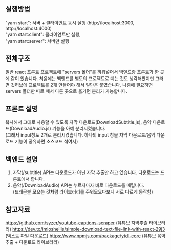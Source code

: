 ## 실행방법
"yarn start": 서버 + 클라이언트 동시 실행 (http://localhost:3000, http://localhost:4000) <br/>
"yarn start:client": 클라이언트만 실행, <br/>
"yarn start:server": 서버만 실행


## 전체구조
일반 react 프론트 프로젝트에 "servers 폴더"를 끼워넣어서 백엔드랑 프론트가 한 곳에 같이 있습니다.
처음에는 백엔드를 별도의 프로젝트로 떼는 것도 생각해봤지만 그러면 깃허브에 프로젝트를 2개 만들어야 해서 일단은 붙였습니다.
나중에 필요하면 servers 폴더만 따로 떼서 다른 곳으로 옮기면 분리가 가능합니다.


## 프론트 설명
복사해서 그대로 사용할 수 있도록 자막 다운로드(DownloadSubtitle.js), 음악 다운로드(DownloadAudio.js) 기능을 아예 분리시켰습니다. <br/>
(그래서 input창도 2개로 분리시켰습니다. 하나의 input 창을 자막 다운로드/음악 다운로드 기능이 공유하면 소스코드 섞여서)


## 백엔드 설명
1. 자막(/subtitle) API는 다운로드가 아닌 자막 추출만 하고 있습니다. 다운로드는 프론트에서 합니다. <br/>
2. 음악(/DownloadAudio) API는 누르자마자 바로 다운로드를 때립니다. <br/>
(드래곤볼 모으는 것처럼 라이브러리를 주워모으다보니 서로 다르게 동작함)


## 참고자료
https://github.com/syzer/youtube-captions-scraper (유튜브 자막추출 라이브러리)
https://dev.to/imjoshellis/simple-download-text-file-link-with-react-29j3 (텍스트 파일 다운로드)
https://www.npmjs.com/package/ytdl-core (유튜브 음악추출 + 다운로드 라이브러리)